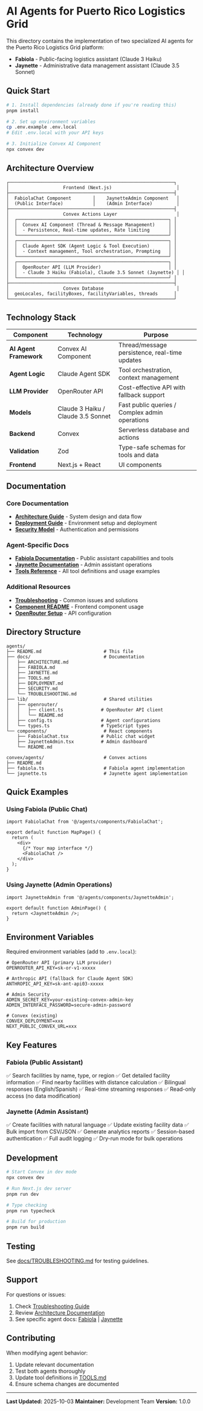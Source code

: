 # AI Agents for Puerto Rico Logistics Grid

This directory contains the implementation of two specialized AI agents for the Puerto Rico Logistics Grid platform:

- **Fabiola** - Public-facing logistics assistant (Claude 3 Haiku)
- **Jaynette** - Administrative data management assistant (Claude 3.5 Sonnet)

## Quick Start

```bash
# 1. Install dependencies (already done if you're reading this)
pnpm install

# 2. Set up environment variables
cp .env.example .env.local
# Edit .env.local with your API keys

# 3. Initialize Convex AI Component
npx convex dev
```

## Architecture Overview

```
┌─────────────────────────────────────────────────────────────┐
│                    Frontend (Next.js)                        │
├─────────────────────────────────────────────────────────────┤
│  FabiolaChat Component        │    JaynetteAdmin Component   │
│  (Public Interface)           │    (Admin Interface)         │
├─────────────────────────────────────────────────────────────┤
│                    Convex Actions Layer                      │
│  ┌────────────────────────────────────────────────────────┐ │
│  │  Convex AI Component (Thread & Message Management)     │ │
│  │  - Persistence, Real-time updates, Rate limiting       │ │
│  └────────────────────────────────────────────────────────┘ │
│  ┌────────────────────────────────────────────────────────┐ │
│  │  Claude Agent SDK (Agent Logic & Tool Execution)       │ │
│  │  - Context management, Tool orchestration, Prompting   │ │
│  └────────────────────────────────────────────────────────┘ │
│  ┌────────────────────────────────────────────────────────┐ │
│  │  OpenRouter API (LLM Provider)                         │ │
│  │  - Claude 3 Haiku (Fabiola), Claude 3.5 Sonnet (Jaynette) │ │
│  └────────────────────────────────────────────────────────┘ │
├─────────────────────────────────────────────────────────────┤
│                    Convex Database                           │
│  geoLocales, facilityBoxes, facilityVariables, threads      │
└─────────────────────────────────────────────────────────────┘
```

## Technology Stack

| Component | Technology | Purpose |
|-----------|-----------|---------|
| **AI Agent Framework** | Convex AI Component | Thread/message persistence, real-time updates |
| **Agent Logic** | Claude Agent SDK | Tool orchestration, context management |
| **LLM Provider** | OpenRouter API | Cost-effective API with fallback support |
| **Models** | Claude 3 Haiku / Claude 3.5 Sonnet | Fast public queries / Complex admin operations |
| **Backend** | Convex | Serverless database and actions |
| **Validation** | Zod | Type-safe schemas for tools and data |
| **Frontend** | Next.js + React | UI components |

## Documentation

### Core Documentation
- **[Architecture Guide](./docs/ARCHITECTURE.md)** - System design and data flow
- **[Deployment Guide](./docs/DEPLOYMENT.md)** - Environment setup and deployment
- **[Security Model](./docs/SECURITY.md)** - Authentication and permissions

### Agent-Specific Docs
- **[Fabiola Documentation](./docs/FABIOLA.md)** - Public assistant capabilities and tools
- **[Jaynette Documentation](./docs/JAYNETTE.md)** - Admin assistant operations
- **[Tools Reference](./docs/TOOLS.md)** - All tool definitions and usage examples

### Additional Resources
- **[Troubleshooting](./docs/TROUBLESHOOTING.md)** - Common issues and solutions
- **[Component README](./components/README.md)** - Frontend component usage
- **[OpenRouter Setup](./lib/openrouter/README.md)** - API configuration

## Directory Structure

```
agents/
├── README.md                       # This file
├── docs/                           # Documentation
│   ├── ARCHITECTURE.md
│   ├── FABIOLA.md
│   ├── JAYNETTE.md
│   ├── TOOLS.md
│   ├── DEPLOYMENT.md
│   ├── SECURITY.md
│   └── TROUBLESHOOTING.md
├── lib/                            # Shared utilities
│   ├── openrouter/
│   │   ├── client.ts              # OpenRouter API client
│   │   └── README.md
│   ├── config.ts                  # Agent configurations
│   └── types.ts                   # TypeScript types
└── components/                     # React components
    ├── FabiolaChat.tsx            # Public chat widget
    ├── JaynetteAdmin.tsx          # Admin dashboard
    └── README.md

convex/agents/                      # Convex actions
├── README.md
├── fabiola.ts                      # Fabiola agent implementation
└── jaynette.ts                     # Jaynette agent implementation
```

## Quick Examples

### Using Fabiola (Public Chat)

```tsx
import FabiolaChat from '@/agents/components/FabiolaChat';

export default function MapPage() {
  return (
    <div>
      {/* Your map interface */}
      <FabiolaChat />
    </div>
  );
}
```

### Using Jaynette (Admin Operations)

```tsx
import JaynetteAdmin from '@/agents/components/JaynetteAdmin';

export default function AdminPage() {
  return <JaynetteAdmin />;
}
```

## Environment Variables

Required environment variables (add to `.env.local`):

```env
# OpenRouter API (primary LLM provider)
OPENROUTER_API_KEY=sk-or-v1-xxxxx

# Anthropic API (fallback for Claude Agent SDK)
ANTHROPIC_API_KEY=sk-ant-api03-xxxxx

# Admin Security
ADMIN_SECRET_KEY=your-existing-convex-admin-key
ADMIN_INTERFACE_PASSWORD=secure-admin-password

# Convex (existing)
CONVEX_DEPLOYMENT=xxx
NEXT_PUBLIC_CONVEX_URL=xxx
```

## Key Features

### Fabiola (Public Assistant)
✅ Search facilities by name, type, or region
✅ Get detailed facility information
✅ Find nearby facilities with distance calculation
✅ Bilingual responses (English/Spanish)
✅ Real-time streaming responses
✅ Read-only access (no data modification)

### Jaynette (Admin Assistant)
✅ Create facilities with natural language
✅ Update existing facility data
✅ Bulk import from CSV/JSON
✅ Generate analytics reports
✅ Session-based authentication
✅ Full audit logging
✅ Dry-run mode for bulk operations

## Development

```bash
# Start Convex in dev mode
npx convex dev

# Run Next.js dev server
pnpm run dev

# Type checking
pnpm run typecheck

# Build for production
pnpm run build
```

## Testing

See [docs/TROUBLESHOOTING.md](./docs/TROUBLESHOOTING.md) for testing guidelines.

## Support

For questions or issues:
1. Check [Troubleshooting Guide](./docs/TROUBLESHOOTING.md)
2. Review [Architecture Documentation](./docs/ARCHITECTURE.md)
3. See specific agent docs: [Fabiola](./docs/FABIOLA.md) | [Jaynette](./docs/JAYNETTE.md)

## Contributing

When modifying agent behavior:
1. Update relevant documentation
2. Test both agents thoroughly
3. Update tool definitions in [TOOLS.md](./docs/TOOLS.md)
4. Ensure schema changes are documented

---

**Last Updated:** 2025-10-03
**Maintainer:** Development Team
**Version:** 1.0.0

